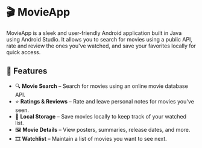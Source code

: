 # 🎬 MovieApp

MovieApp is a sleek and user-friendly Android application built in Java using Android Studio. It allows you to search for movies using a public API, rate and review the ones you've watched, and save your favorites locally for quick access.

## 📱 Features

- 🔍 **Movie Search** – Search for movies using an online movie database API.
- ⭐ **Ratings & Reviews** – Rate and leave personal notes for movies you've seen.
- 💾 **Local Storage** – Save movies locally to keep track of your watched list.
- 🖼️ **Movie Details** – View posters, summaries, release dates, and more.
- 🎞️ **Watchlist** – Maintain a list of movies you want to see next.


